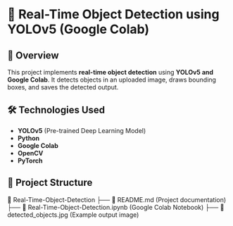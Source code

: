 # 📸 Real-Time Object Detection using YOLOv5 (Google Colab)

## 🚀 Overview
This project implements **real-time object detection** using **YOLOv5 and Google Colab**. It detects objects in an uploaded image, draws bounding boxes, and saves the detected output.

## 🛠 Technologies Used
- **YOLOv5** (Pre-trained Deep Learning Model)
- **Python**
- **Google Colab**
- **OpenCV**
- **PyTorch**

## 📂 Project Structure
📂 Real-Time-Object-Detection
├── 📄 README.md (Project documentation)
├── 📄 Real-Time-Object-Detection.ipynb (Google Colab Notebook)
├── 📄 detected_objects.jpg (Example output image)
